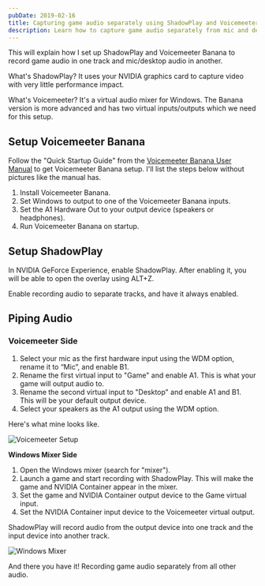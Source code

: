 ```yaml
---
pubDate: 2019-02-16
title: Capturing game audio separately using ShadowPlay and Voicemeeter Banana
description: Learn how to capture game audio separately from mic and desktop audio using ShadowPlay and Voicemeeter Banana.
---
```


This will explain how I set up ShadowPlay and Voicemeeter Banana to record game audio in one track and mic/desktop audio in another.

What's ShadowPlay?
It uses your NVIDIA graphics card to capture video with very little performance impact.

What's Voicemeeter?
It's a virtual audio mixer for Windows.
The Banana version is more advanced and has two virtual inputs/outputs which we need for this setup.

## Setup Voicemeeter Banana

Follow the "Quick Startup Guide" from the [Voicemeeter Banana User Manual](https://www.vb-audio.com/Voicemeeter/VoicemeeterBanana_UserManual.pdf) to get Voicemeeter Banana setup.
I'll list the steps below without pictures like the manual has.

1. Install Voicemeeter Banana.
1. Set Windows to output to one of the Voicemeeter Banana inputs.
1. Set the A1 Hardware Out to your output device (speakers or headphones).
1. Run Voicemeeter Banana on startup.

## Setup ShadowPlay

In NVIDIA GeForce Experience, enable ShadowPlay.
After enabling it, you will be able to open the overlay using ALT+Z.

Enable recording audio to separate tracks, and have it always enabled.

## Piping Audio

### Voicemeeter Side

1. Select your mic as the first hardware input using the WDM option, rename it to “Mic”, and enable B1.
1. Rename the first virtual input to "Game" and enable A1.
   This is what your game will output audio to.
1. Rename the second virtual input to "Desktop" and enable A1 and B1.
   This will be your default output device.
1. Select your speakers as the A1 output using the WDM option.

Here's what mine looks like.

![Voicemeeter Setup](/assets/voicemeeter-setup.png)

**Windows Mixer Side**

1. Open the Windows mixer (search for "mixer").
1. Launch a game and start recording with ShadowPlay.
   This will make the game and NVIDIA Container appear in the mixer.
1. Set the game and NVIDIA Container output device to the Game virtual input.
1. Set the NVIDIA Container input device to the Voicemeeter virtual output.

ShadowPlay will record audio from the output device into one track and the input device into another track.

![Windows Mixer](/assets/voicemeeter-windows-setup.png)

And there you have it! Recording game audio separately from all other audio.

